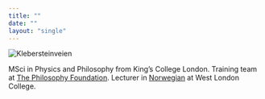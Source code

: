 ```yaml
---
title: ""
date: ""
layout: "single"
---
```


![Klebersteinveien](img/dawn-clear.jpeg)

MSci in Physics and Philosophy from King’s College London. Training team at [The Philosophy Foundation](https://www.philosophy-foundation.org/training-team). Lecturer in [Norwegian](/norsk/) at West London College. 